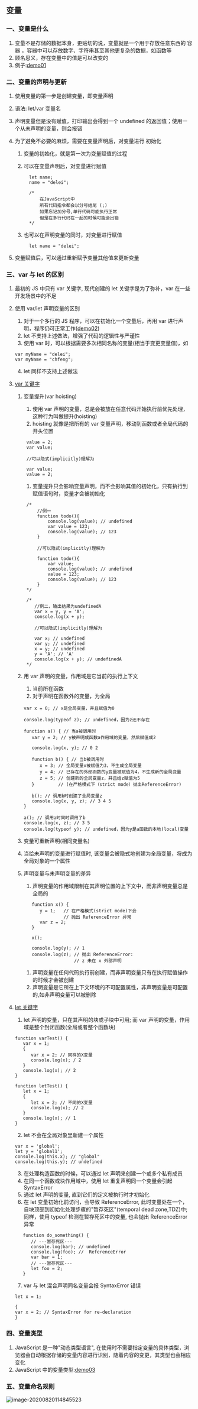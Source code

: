 ## 变量

### 一、变量是什么

1. 变量不是存储的数据本身，更贴切的说，变量就是一个用于存放任意东西的 容器 ，容器中可以存放数字、字符串甚至其他更复杂的数据，如函数等
2. 顾名思义，存在变量中的值是可以改变的
3. 例子:[demo01](https://github.com/DeLei33534/JavaScript_Learning_Review/blob/master/First_steps/page04/demo01.html)

### 二、变量的声明与更新

1. 使用变量的第一步是创建变量，即变量声明
2. 语法: let/var 变量名
3. 声明变量但是没有赋值，打印输出会得到一个 undefined 的返回值；使用一个从未声明的变量，则会报错
4. 为了避免不必要的麻烦，需要在变量声明后，对变量进行 初始化

   1. 变量的初始化，就是第一次为变量赋值的过程
   2. 可以在变量声明后，对变量进行赋值

      ```
        let name;
        name = "delei";

        /*
            在JavaScript中
            所有代码指令都会以分号结尾 (;)
            如果忘记加分号,单行代码可能执行正常
            但是在多行代码在一起的时候可能会出错
        */
      ```

   3. 也可以在声明变量的同时，对变量进行赋值
      ```
        let name = "delei";
      ```

5. 变量赋值后，可以通过重新赋予变量其他值来更新变量

### 三、var 与 let 的区别

1. 最初的 JS 中只有 var 关键字, 现代创建的 let 关键字是为了弥补，var 在一些开发场景中的不足
2. 使用 var/let 声明变量的区别
   1. 对于一个多行的 JS 程序，可以在初始化一个变量后，再用 var 进行声明，程序仍可正常工作([demo02](https://github.com/DeLei33534/JavaScript_Learning_Review/blob/master/First_steps/page04/demo02.html))
   2. let 不支持上述做法，增强了代码的逻辑性与严谨性
   3. 使用 var 时，可以根据需要多次相同名称的变量(相当于变更变量值)，如
   ```
   var myName = "delei";
   var myName = "chfeng";
   ```
   4. let 同样不支持上述做法
3. [var 关键字](https://developer.mozilla.org/zh-CN/docs/Web/JavaScript/Reference/Statements/var)

   1. 变量提升(var hoisting)

      1. 使用 var 声明的变量，总是会被放在任意代码开始执行前优先处理，这种行为叫做提升(hoisting)
      2. hoisting 就像是把所有的 var 变量声明，移动到函数或者全局代码的开头位置

      ```
       value = 2;
       var value;

       //可以隐式(implicitly)理解为

       var value;
       value = 2;
      ```

      1. 变量提升只会影响变量声明，而不会影响其值的初始化，只有执行到赋值语句时，变量才会被初始化

      ```
       /*
           //例一
           function todo(){
               console.log(value); // undefined
               var value = 123;
               console.log(value); // 123
           }

           //可以隐式(implicitly)理解为

           function todo(){
               var value;
               console.log(value); // undefined
               value = 123;
               console.log(value); // 123
           }
       */

       /*
          //例二，输出结果为undefinedA
          var x = y, y = 'A';
          console.log(x + y);

          //可以隐式(implicitly)理解为

          var x; // undefined
          var y; // undefined
          x = y; // undefined
          y = 'A'; // 'A'
          console.log(x + y); // undefinedA
       */
      ```

   2. 用 var 声明的变量，作用域是它当前的执行上下文

      1. 当前所在函数
      2. 对于声明在函数外的变量，为全局

      ```
      var x = 0; // x是全局变量，并且赋值为0

      console.log(typeof z); // undefined，因为z还不存在

      function a() { // 当a被调用时
         var y = 2; // y被声明成函数a作用域的变量，然后赋值成2

         console.log(x, y); // 0 2

         function b() { // 当b被调用时
            x = 3; // 全局变量x被赋值为3，不生成全局变量
            y = 4; // 已存在的外部函数的y变量被赋值为4，不生成新的全局变量
            z = 5; // 创建新的全局变量z，并且给z赋值为5
         }         // (在严格模式下（strict mode）抛出ReferenceError)

         b(); // 调用b时创建了全局变量z
         console.log(x, y, z); // 3 4 5
      }

      a(); // 调用a时同时调用了b
      console.log(x, z); // 3 5
      console.log(typeof y); // undefined，因为y是a函数的本地(local)变量
      ```

   3. 变量可重新声明(相同变量名)
   4. 当给未声明的变量进行赋值时, 该变量会被隐式地创建为全局变量，将成为全局对象的一个属性
   5. 声明变量与未声明变量的差异

      1. 声明变量的作用域限制在其声明位置的上下文中，而非声明变量总是全局的

      ```
         function x() {
            y = 1;   // 在严格模式(strict mode)下会
                     // 抛出 ReferenceError 异常
            var z = 2;
         }

         x();

         console.log(y); // 1
         console.log(z); // 抛出 ReferenceError:
                         // z 未在 x 外部声明
      ```

      1. 声明变量在任何代码执行前创建，而非声明变量只有在执行赋值操作的时候才会被创建
      2. 声明变量是它所在上下文环境的不可配置属性，非声明变量是可配置的,如非声明变量可以被删除

4. [let 关键字](https://developer.mozilla.org/zh-CN/docs/Web/JavaScript/Reference/Statements/let)

   1. let 声明的变量，只在其声明的块或子块中可用; 而 var 声明的变量，作用域是整个封闭函数(全局或者整个函数块)

   ```
   function varTest() {
      var x = 1;
      {
         var x = 2; // 同样的X变量
         console.log(x); / 2
      }
      console.log(x); // 2
   }

   function letTest() {
      let x = 1;
      {
         let x = 2; // 不同的X变量
         console.log(x); // 2
      }
      console.log(x); // 1
   }
   ```

   2. let 不会在全局对象里新建一个属性

   ```
   var x = 'global';
   let y = 'global1';
   console.log(this.x); // "global"
   console.log(this.y); // undefined
   ```

   3. 在处理构造函数的时候，可以通过 let 声明来创建一个或多个私有成员
   4. 在同一个函数或块作用域中，使用 let 重复声明同一个变量会引起 SyntaxError
   5. 通过 let 声明的变量, 直到它们的定义被执行时才初始化
   6. 在 let 变量初始化前访问，会导致 ReferenceError, 此时变量处在一个，自块顶部到初始化处理步骤的"暂存死区"(temporal dead zone,TDZ)中; 同样，使用 typeof 检测在暂存死区中的变量, 也会抛出 ReferenceError 异常

   ```
      function do_something() {
         // ---暂存死区---
         console.log(bar); // undefined
         console.log(foo); //  ReferenceError
         var bar = 1;
         // ---暂存死区---
         let foo = 2;
      }
   ```

   7. var 与 let 混合声明同名变量会报 SyntaxError 错误

   ```
   let x = 1;

   {
   var x = 2; // SyntaxError for re-declaration
   }
   ```

### 四、变量类型

1. JavaScript 是一种"动态类型语言", 在使用时不需要指定变量的具体类型，浏览器会自动根据存储的变量内容进行识别，随着内容的变更，其类型也会相应变化
2. JavaScript 中的变量类型:[demo03]()

### 五、变量命名规则

![image-20200820114845523](assets/image-20200820114845523.png)

